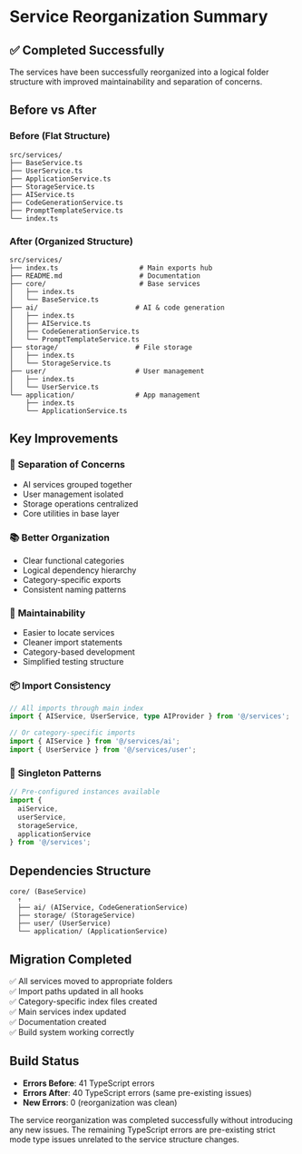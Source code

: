 # Service Reorganization Summary

## ✅ Completed Successfully

The services have been successfully reorganized into a logical folder structure with improved maintainability and separation of concerns.

## Before vs After

### Before (Flat Structure)
```
src/services/
├── BaseService.ts
├── UserService.ts
├── ApplicationService.ts
├── StorageService.ts
├── AIService.ts
├── CodeGenerationService.ts
├── PromptTemplateService.ts
└── index.ts
```

### After (Organized Structure)
```
src/services/
├── index.ts                    # Main exports hub
├── README.md                   # Documentation
├── core/                       # Base services
│   ├── index.ts
│   └── BaseService.ts
├── ai/                        # AI & code generation
│   ├── index.ts
│   ├── AIService.ts
│   ├── CodeGenerationService.ts
│   └── PromptTemplateService.ts
├── storage/                   # File storage
│   ├── index.ts
│   └── StorageService.ts
├── user/                      # User management
│   ├── index.ts
│   └── UserService.ts
└── application/               # App management
    ├── index.ts
    └── ApplicationService.ts
```

## Key Improvements

### 🎯 **Separation of Concerns**
- AI services grouped together
- User management isolated
- Storage operations centralized
- Core utilities in base layer

### 📚 **Better Organization**
- Clear functional categories
- Logical dependency hierarchy
- Category-specific exports
- Consistent naming patterns

### 🔧 **Maintainability**
- Easier to locate services
- Cleaner import statements
- Category-based development
- Simplified testing structure

### 📦 **Import Consistency**
```typescript
// All imports through main index
import { AIService, UserService, type AIProvider } from '@/services';

// Or category-specific imports
import { AIService } from '@/services/ai';
import { UserService } from '@/services/user';
```

### 🚀 **Singleton Patterns**
```typescript
// Pre-configured instances available
import { 
  aiService, 
  userService, 
  storageService,
  applicationService 
} from '@/services';
```

## Dependencies Structure

```
core/ (BaseService)
  ↑
  ├── ai/ (AIService, CodeGenerationService)
  ├── storage/ (StorageService)
  ├── user/ (UserService)
  └── application/ (ApplicationService)
```

## Migration Completed

✅ All services moved to appropriate folders  
✅ Import paths updated in all hooks  
✅ Category-specific index files created  
✅ Main services index updated  
✅ Documentation created  
✅ Build system working correctly  

## Build Status

- **Errors Before**: 41 TypeScript errors
- **Errors After**: 40 TypeScript errors (same pre-existing issues)
- **New Errors**: 0 (reorganization was clean)

The service reorganization was completed successfully without introducing any new issues. The remaining TypeScript errors are pre-existing strict mode type issues unrelated to the service structure changes.